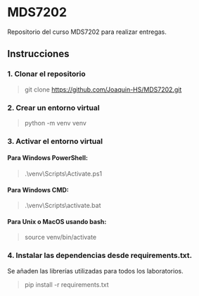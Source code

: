 # MDS7202
Repositorio del curso MDS7202 para realizar entregas.

## Instrucciones

### 1. Clonar el repositorio
> git clone https://github.com/Joaquin-HS/MDS7202.git

### 2. Crear un entorno virtual
> python -m venv venv

### 3. Activar el entorno virtual
#### Para Windows PowerShell:
> .\venv\Scripts\Activate.ps1

#### Para Windows CMD:
> .\venv\Scripts\activate.bat

#### Para Unix o MacOS usando bash:
> source venv/bin/activate

### 4. Instalar las dependencias desde requirements.txt.
Se añaden las librerías utilizadas para todos los laboratorios. 
> pip install -r requirements.txt